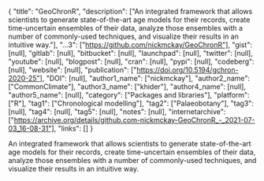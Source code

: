 {
  "title": "GeoChronR",
  "description": ["An integrated framework that allows scientists to generate state-of-the-art age models for their records, create time-uncertain ensembles of their data, analyze those ensembles with a number of commonly-used techniques, and visualize their results in an intuitive way."],
  "...3": ["https://github.com/nickmckay/GeoChronR"],
  "gist": [null],
  "gitlab": [null],
  "bitbucket": [null],
  "launchpad": [null],
  "twitter": [null],
  "youtube": [null],
  "blogpost": [null],
  "cran": [null],
  "pypi": [null],
  "codeberg": [null],
  "website": [null],
  "publication": ["https://doi.org/10.5194/gchron-2020-25"],
  "DOI": [null],
  "author1_name": ["nickmckay"],
  "author2_name": ["CommonClimate"],
  "author3_name": ["khider"],
  "author4_name": [null],
  "author5_name": [null],
  "category": ["Packages and libraries"],
  "platform": ["R"],
  "tag1": ["Chronological modelling"],
  "tag2": ["Palaeobotany"],
  "tag3": [null],
  "tag4": [null],
  "tag5": [null],
  "notes": [null],
  "internetarchive": ["https://archive.org/details/github.com-nickmckay-GeoChronR_-_2021-07-03_16-08-31"],
  "links": []
}

<!-- Generated by csv2md.R – do not edit by hand -->

An integrated framework that allows scientists to generate state-of-the-art age models for their records, create time-uncertain ensembles of their data, analyze those ensembles with a number of commonly-used techniques, and visualize their results in an intuitive way.